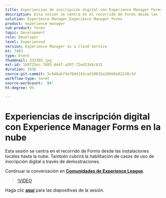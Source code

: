 ```yaml
---
title: Experiencias de inscripción digital con Experience Manager Forms en la nube
description: Esta sesión se centra en el recorrido de Forms desde las instalaciones locales hasta la nube. También cubrirá la habilitación de casos de uso de inscripción digital a través de demostraciones.
solution: Experience Manager,Experience Manager Forms
product: experience manager
sub-product: forms
topic: Development
role: Developer
level: Experienced
version: Experience Manager as a Cloud Service
kt: 7403
type: Event
thumbnail: 332305.jpg
exl-id: 1b9725ec-7d85-444f-a207-72ed13a5cb33
duration: 1636
source-git-commit: 5c946ab73e78d4243ca310032a10bb8e82228c3d
workflow-type: tm+mt
source-wordcount: '84'
ht-degree: 0%

---
```


# Experiencias de inscripción digital con Experience Manager Forms en la nube

Esta sesión se centra en el recorrido de Forms desde las instalaciones locales hasta la nube. También cubrirá la habilitación de casos de uso de inscripción digital a través de demostraciones.

Continuar la conversación en **[Comunidades de Experience League](https://adobe.ly/36Yd3v6)**.

>[!VIDEO](https://video.tv.adobe.com/v/332305/?quality=12&learn=on&hidetitle=true)

Haga clic **[aquí](/help/adobe-developers-live/assets/digital-enrollment-aem-forms-cloud.pdf)** para las diapositivas de la sesión.
